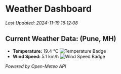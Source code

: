 
# Weather Dashboard

_Last Updated: 2024-11-19 16:12:08_

## Current Weather Data: (Pune, MH)
- **Temperature:** 19.4 °C ![Temperature Badge](https://img.shields.io/badge/Temperature-Low%20Temp-blue)
- **Wind Speed:** 5.1 km/h ![Wind Speed Badge](https://img.shields.io/badge/Wind%20Speed-Low%20Wind-blue)

*Powered by Open-Meteo API*
